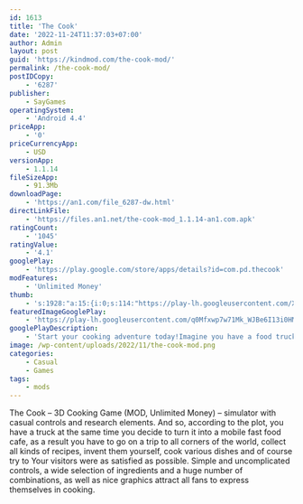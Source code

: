 ```yaml
---
id: 1613
title: 'The Cook'
date: '2022-11-24T11:37:03+07:00'
author: Admin
layout: post
guid: 'https://kindmod.com/the-cook-mod/'
permalink: /the-cook-mod/
postIDCopy:
    - '6287'
publisher:
    - SayGames
operatingSystem:
    - 'Android 4.4'
priceApp:
    - '0'
priceCurrencyApp:
    - USD
versionApp:
    - 1.1.14
fileSizeApp:
    - 91.3Mb
downloadPage:
    - 'https://an1.com/file_6287-dw.html'
directLinkFile:
    - 'https://files.an1.net/the-cook-mod_1.1.14-an1.com.apk'
ratingCount:
    - '1045'
ratingValue:
    - '4.1'
googlePlay:
    - 'https://play.google.com/store/apps/details?id=com.pd.thecook'
modFeatures:
    - 'Unlimited Money'
thumb:
    - 's:1928:"a:15:{i:0;s:114:"https://play-lh.googleusercontent.com/XYD5XPC0cyTdrkuZOAMYABY_7g69TQm5dXxDyWAz61keeM-G4XwisyAgqoniYMV5sg=w526-h296";i:1;s:115:"https://play-lh.googleusercontent.com/veAC-8qDv4ioHiqLqYg2Fqo87TaKgSGWHJbVrBhGuIAYlcSIUOMVrcBYoVWeEjQmCUI=w526-h296";i:2;s:116:"https://play-lh.googleusercontent.com/AMJE_1Qx9lpxH2zqIfPfAxGomcB0f_aULI0-Y5CNy8X1ZON3ZMmcLSQAVGDkPFa_ILbq=w526-h296";i:3;s:114:"https://play-lh.googleusercontent.com/mhVVjPLHkrjd3dxrU7-0Kr9kisNMxPhYWgIxIu6qxMHREs7q6bzUnxUO_qtIG0_YDQ=w526-h296";i:4;s:115:"https://play-lh.googleusercontent.com/BIXxhb6ftVj2hoAlBK0fU9JvvPqp9rSK3ZynBfGN7Tr-_ub_za_Fsted51G31b8WCZg=w526-h296";i:5;s:115:"https://play-lh.googleusercontent.com/E3gwfKd-JtM4OBHNMwJELR5jSgRloMioKc0gCLBDR8NlHgIC863HWvbx8GhNyMy9DaM=w526-h296";i:6;s:115:"https://play-lh.googleusercontent.com/dVsHbhX0Rsa-BNFYRVIRBk8pFanjjpv4T8oJb7iYuMsao3cDiCE72EAW5XByX7RRQI0=w526-h296";i:7;s:115:"https://play-lh.googleusercontent.com/Vd04R-XfFRxiQKwa-ST7xEp4h0p5mxMVdfqrBjOKudbXFgLrn1HapTOSyYfSirkETQs=w526-h296";i:8;s:116:"https://play-lh.googleusercontent.com/PNR8w43Tfc9lDM40S5x4tTlxcWOCyJA0rP9V_J55wsbwM6w3yXn50fNHvrA-fNUsbDBr=w526-h296";i:9;s:114:"https://play-lh.googleusercontent.com/QAf3yT-GyqKGgfUPnxWSPMDux-Cqlw5wwT-5m-6zEmavxI47-V8L-iAuFSs--bBxvw=w526-h296";i:10;s:115:"https://play-lh.googleusercontent.com/ZMGWZkJrqbSCQfw019GOikUsyKv5YEUfb_RXvDDbS0hs2y3DnAi2QOlczbMlYsNfHUU=w526-h296";i:11;s:114:"https://play-lh.googleusercontent.com/BiY16pjVj08WTAnnNsV8d3Ay_6yKZIrm5RrzIqHtQcB6XG47kMWEGPPLRMBjrAX2tA=w526-h296";i:12;s:115:"https://play-lh.googleusercontent.com/5_IB5w-29ecwwpWETTcsqn660xQgMLt-t0vIjfaZA1VnhzP8Zs3UjtDM3Upr3Jf7VJs=w526-h296";i:13;s:114:"https://play-lh.googleusercontent.com/v5FciMTwk6T9ztkyuHqOy4FS-dtSpeqsO0VQKOih72YOWX8bve6dh3uBkaZ6tV_s5Q=w526-h296";i:14;s:114:"https://play-lh.googleusercontent.com/IlJBpmPeRGbDsZFe1q4shDbFVuQPfANia1xxmBCKrfBtjLiKpewLfO3G1JquSXCosQ=w526-h296";}";'
featuredImageGooglePlay:
    - 'https://play-lh.googleusercontent.com/q0Mfxwp7w71Mk_WJBe6I13i0HMEJXGBnEL5wiZrML3SL4W89A1hgLJld0y-WaMVfFA'
googlePlayDescription:
    - 'Start your cooking adventure today!Imagine you have a food truck of your own, what would you do?.- Travel across the world!.'
image: /wp-content/uploads/2022/11/the-cook-mod.png
categories:
    - Casual
    - Games
tags:
    - mods
---
```


The Cook – 3D Cooking Game (MOD, Unlimited Money) – simulator with casual controls and research elements. And so, according to the plot, you have a truck at the same time you decide to turn it into a mobile fast food cafe, as a result you have to go on a trip to all corners of the world, collect all kinds of recipes, invent them yourself, cook various dishes and of course try to Your visitors were as satisfied as possible. Simple and uncomplicated controls, a wide selection of ingredients and a huge number of combinations, as well as nice graphics attract all fans to express themselves in cooking.